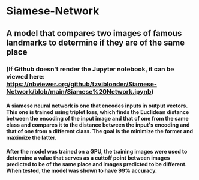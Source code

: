 # Siamese-Network
## A model that compares two images of famous landmarks to determine if they are of the same place
### (If Github doesn't render the Jupyter notebook, it can be viewed here: https://nbviewer.org/github/tzviblonder/Siamese-Network/blob/main/Siamese%20Network.ipynb)

#### A siamese neural network is one that encodes inputs in output vectors. This one is trained using triplet loss, which finds the Euclidean distance between the encoding of the input image and that of one from the same class and compares it to the distance between the input's encoding and that of one from a different class. The goal is the minimize the former and maximize the latter. 

#### After the model was trained on a GPU, the training images were used to determine a value that serves as a cuttoff point between images predicted to be of the same place and images predicted to be different. When tested, the model was shown to have 99% accuracy.
